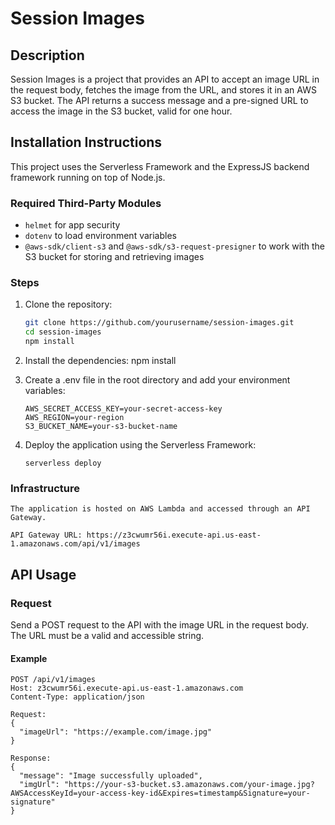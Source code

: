 # Session Images

## Description

Session Images is a project that provides an API to accept an image URL in the request body, fetches the image from the URL, and stores it in an AWS S3 bucket. The API returns a success message and a pre-signed URL to access the image in the S3 bucket, valid for one hour.

## Installation Instructions

This project uses the Serverless Framework and the ExpressJS backend framework running on top of Node.js.

### Required Third-Party Modules

- `helmet` for app security
- `dotenv` to load environment variables
- `@aws-sdk/client-s3` and `@aws-sdk/s3-request-presigner` to work with the S3 bucket for storing and retrieving images

### Steps
1. Clone the repository:

   ```sh
   git clone https://github.com/yourusername/session-images.git
   cd session-images
   npm install

2. Install the dependencies:
    npm install

3. Create a .env file in the root directory and add your environment variables:
    ```AWS_ACCESS_KEY_ID=your-access-key-id
    AWS_SECRET_ACCESS_KEY=your-secret-access-key
    AWS_REGION=your-region
    S3_BUCKET_NAME=your-s3-bucket-name
4. Deploy the application using the Serverless Framework:
    ```
    serverless deploy

### Infrastructure
    The application is hosted on AWS Lambda and accessed through an API Gateway.
    
    API Gateway URL: https://z3cwumr56i.execute-api.us-east-1.amazonaws.com/api/v1/images

## API Usage

### Request

Send a POST request to the API with the image URL in the request body. The URL must be a valid and accessible string.

#### Example

```http
POST /api/v1/images 
Host: z3cwumr56i.execute-api.us-east-1.amazonaws.com
Content-Type: application/json

Request:
{
  "imageUrl": "https://example.com/image.jpg"
}

Response:
{
  "message": "Image successfully uploaded",
  "imgUrl": "https://your-s3-bucket.s3.amazonaws.com/your-image.jpg?AWSAccessKeyId=your-access-key-id&Expires=timestamp&Signature=your-signature"
}



